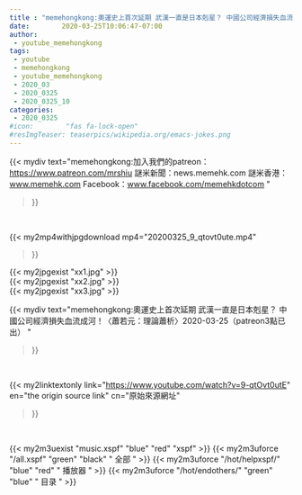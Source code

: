 ```yaml
---
title : "memehongkong:奧運史上首次延期 武漢一直是日本剋星？ 中國公司經濟損失血流成河！〈蕭若元：理論蕭析〉2020-03-25（patreon3點已出） "
date:        2020-03-25T10:06:47-07:00
author:
 - youtube_memehongkong
tags:
 - youtube
 - memehongkong
 - youtube_memehongkong
 - 2020_03
 - 2020_0325
 - 2020_0325_10
categories:
 - 2020_0325
#icon:        "fas fa-lock-open"
#resImgTeaser: teaserpics/wikipedia.org/emacs-jokes.png
---
```


{{< mydiv text="memehongkong:加入我們的patreon：https://www.patreon.com/mrshiu 謎米新聞：news.memehk.com 謎米香港： www.memehk.com Facebook：www.facebook.com/memehkdotcom "
>}}
<br>


{{< my2mp4withjpgdownload mp4="20200325_9_qtovt0ute.mp4"
>}}

{{< my2jpgexist "xx1.jpg" >}}<br>
{{< my2jpgexist "xx2.jpg" >}}<br>
{{< my2jpgexist "xx3.jpg" >}}<br>



{{< mydiv text="memehongkong:奧運史上首次延期 武漢一直是日本剋星？ 中國公司經濟損失血流成河！〈蕭若元：理論蕭析〉2020-03-25（patreon3點已出） "
>}}
<br>

{{< my2linktextonly link="https://www.youtube.com/watch?v=9-qtOvt0utE"
en="the origin source link" cn="原始來源網址"
>}}


<br>

{{< my2m3uexist "music.xspf"        "blue"   "red"    "xspf" >}} {{< my2m3uforce "/all.xspf"         "green"  "black"  " 全部 " >}} {{< my2m3uforce "/hot/helpxspf/"    "blue"   "red"    " 播放器 " >}} {{< my2m3uforce "/hot/endothers/"   "green"  "blue"   " 目录 " >}} 
